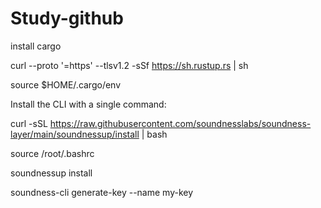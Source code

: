 # Study-github
install cargo

curl --proto '=https' --tlsv1.2 -sSf https://sh.rustup.rs | sh

source $HOME/.cargo/env

Install the CLI with a single command:


curl -sSL https://raw.githubusercontent.com/soundnesslabs/soundness-layer/main/soundnessup/install | bash

source /root/.bashrc


soundnessup install

soundness-cli generate-key --name my-key
